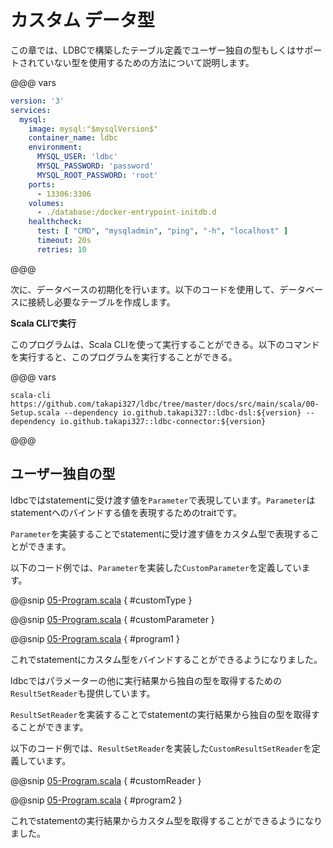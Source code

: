 # カスタム データ型

この章では、LDBCで構築したテーブル定義でユーザー独自の型もしくはサポートされていない型を使用するための方法について説明します。

@@@ vars
```yaml
version: '3'
services:
  mysql:
    image: mysql:"$mysqlVersion$"
    container_name: ldbc
    environment:
      MYSQL_USER: 'ldbc'
      MYSQL_PASSWORD: 'password'
      MYSQL_ROOT_PASSWORD: 'root'
    ports:
      - 13306:3306
    volumes:
      - ./database:/docker-entrypoint-initdb.d
    healthcheck:
      test: [ "CMD", "mysqladmin", "ping", "-h", "localhost" ]
      timeout: 20s
      retries: 10
```
@@@

次に、データベースの初期化を行います。以下のコードを使用して、データベースに接続し必要なテーブルを作成します。


**Scala CLIで実行**

このプログラムは、Scala CLIを使って実行することができる。以下のコマンドを実行すると、このプログラムを実行することができる。

@@@ vars
```shell
scala-cli https://github.com/takapi327/ldbc/tree/master/docs/src/main/scala/00-Setup.scala --dependency io.github.takapi327::ldbc-dsl:${version} --dependency io.github.takapi327::ldbc-connector:${version}
```
@@@

## ユーザー独自の型

ldbcではstatementに受け渡す値を`Parameter`で表現しています。`Parameter`はstatementへのバインドする値を表現するためのtraitです。

`Parameter`を実装することでstatementに受け渡す値をカスタム型で表現することができます。

以下のコード例では、`Parameter`を実装した`CustomParameter`を定義しています。

@@snip [05-Program.scala](/docs/src/main/scala/05-Program.scala) { #customType }

@@snip [05-Program.scala](/docs/src/main/scala/05-Program.scala) { #customParameter }

@@snip [05-Program.scala](/docs/src/main/scala/05-Program.scala) { #program1 }

これでstatementにカスタム型をバインドすることができるようになりました。

ldbcではパラメーターの他に実行結果から独自の型を取得するための`ResultSetReader`も提供しています。

`ResultSetReader`を実装することでstatementの実行結果から独自の型を取得することができます。

以下のコード例では、`ResultSetReader`を実装した`CustomResultSetReader`を定義しています。

@@snip [05-Program.scala](/docs/src/main/scala/05-Program.scala) { #customReader }

@@snip [05-Program.scala](/docs/src/main/scala/05-Program.scala) { #program2 }

これでstatementの実行結果からカスタム型を取得することができるようになりました。
